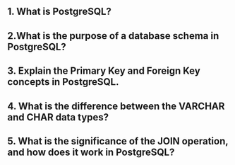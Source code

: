 ## 1. What is PostgreSQL?



## 2.What is the purpose of a database schema in PostgreSQL?



## 3. Explain the Primary Key and Foreign Key concepts in PostgreSQL.


## 4. What is the difference between the VARCHAR and CHAR data types?



## 5. What is the significance of the JOIN operation, and how does it work in PostgreSQL?
